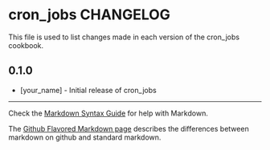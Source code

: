cron_jobs CHANGELOG
===================

This file is used to list changes made in each version of the cron_jobs cookbook.

0.1.0
-----
- [your_name] - Initial release of cron_jobs

- - -
Check the [Markdown Syntax Guide](http://daringfireball.net/projects/markdown/syntax) for help with Markdown.

The [Github Flavored Markdown page](http://github.github.com/github-flavored-markdown/) describes the differences between markdown on github and standard markdown.
